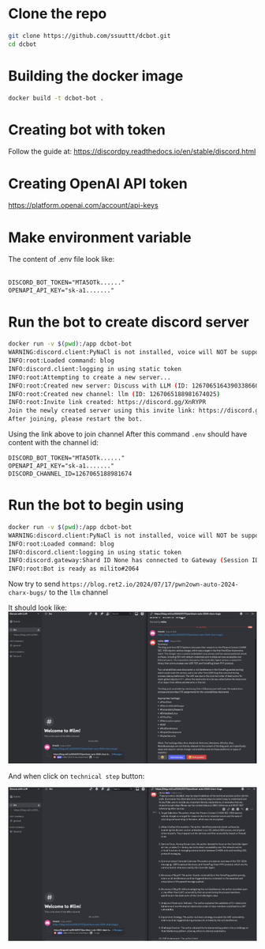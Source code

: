 


# Clone the repo

```bash
git clone https://github.com/ssuuttt/dcbot.git 
cd dcbot
```


# Building the docker image
```bash
docker build -t dcbot-bot .
```

# Creating bot with token

Follow the guide at: https://discordpy.readthedocs.io/en/stable/discord.html

# Creating OpenAI API token

https://platform.openai.com/account/api-keys

# Make environment variable

The content of .env file look like:
```

DISCORD_BOT_TOKEN="MTA5OTk......"
OPENAPI_API_KEY="sk-a1......."

```

# Run the bot to create discord server 
```bash
docker run -v $(pwd):/app dcbot-bot                                                                                                                                                      
WARNING:discord.client:PyNaCl is not installed, voice will NOT be supported
INFO:root:Loaded command: blog
INFO:discord.client:logging in using static token
INFO:root:Attempting to create a new server...
INFO:root:Created new server: Discuss with LLM (ID: 1267065164390338660)
INFO:root:Created new channel: llm (ID: 1267065188981674025)
INFO:root:Invite link created: https://discord.gg/XnRYPR
Join the newly created server using this invite link: https://discord.gg/XnRYPR
After joining, please restart the bot.

```

Using the link above to join channel
After this command `.env` should have content with the channel id:
```
DISCORD_BOT_TOKEN="MTA5OTk......"
OPENAPI_API_KEY="sk-a1......."
DISCORD_CHANNEL_ID=1267065188981674
```

# Run the bot to begin using

```bash
docker run -v $(pwd):/app dcbot-bot
WARNING:discord.client:PyNaCl is not installed, voice will NOT be supported
INFO:root:Loaded command: blog
INFO:discord.client:logging in using static token
INFO:discord.gateway:Shard ID None has connected to Gateway (Session ID: 388b826d2805f2301f031c9d4e24b935).
INFO:root:Bot is ready as milito#2064

```

Now try to send `https://blog.ret2.io/2024/07/17/pwn2own-auto-2024-charx-bugs/` to the `llm` channel

It should look like:
![summary](pics/sum.png)


And when click on `technical step` button:

![steps](pics/steps.png)









